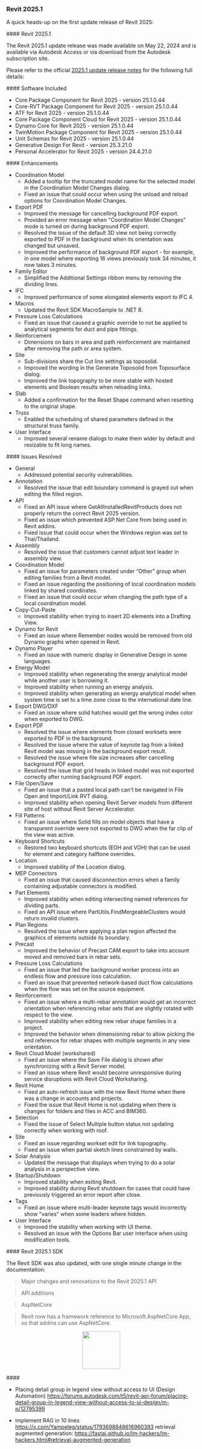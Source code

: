 <head>
<meta http-equiv="Content-Type" content="text/html; charset=utf-8">
<link rel="stylesheet" type="text/css" href="bc.css">
<!-- https://highlightjs.org/#usage
<link rel="stylesheet" href="https://cdnjs.cloudflare.com/ajax/libs/highlight.js/11.9.0/styles/default.min.css">
<script src="https://cdnjs.cloudflare.com/ajax/libs/highlight.js/11.9.0/highlight.min.js"></script>
<script>hljs.highlightAll();</script>
-->

<!-- https://prismjs.com -->
<link href="https://cdn.jsdelivr.net/npm/prismjs@1.29.0/themes/prism.min.css" rel="stylesheet" />
<script src="https://cdn.jsdelivr.net/npm/prismjs@1.29.0/components/prism-core.min.js"></script>
<script src="https://cdn.jsdelivr.net/npm/prismjs@1.29.0/plugins/autoloader/prism-autoloader.min.js"></script>
<style> code[class*=language-], pre[class*=language-] { font-size : 90%; } </style>
</head>

<!---


- Placing detail group in legend view without access to UI (Design Automation)
  https://forums.autodesk.com/t5/revit-api-forum/placing-detail-group-in-legend-view-without-access-to-ui-design/m-p/12795399

- implement RAG in 10 lines
  https://x.com/Yampeleg/status/1793698848616960393
  retrieval augmented generation:
  https://fastai.github.io/lm-hackers/lm-hackers.html#retrieval-augmented-generation

twitter:

 in the @AutodeskRevit #RevitAPI #BIM @DynamoBIM

&ndash; ...

linkedin:

#BIM #DynamoBIM #AutodeskAPS #Revit #API #IFC #SDK #Autodesk #AEC #adsk

the [Revit API discussion forum](http://forums.autodesk.com/t5/revit-api-forum/bd-p/160) thread

<center>
<img src="img/" alt="" title="" width="600"/>
<p style="font-size: 80%; font-style:italic"></p>
</center>

-->

### Revit 2025.1

A quick heads-up on the first update release of Revit 2025:


####<a name="2"></a> Revit 2025.1

The Revit 2025.1 update release was made available on May 22, 2024 and is available via Autodesk Access or via download from the Autodesk subscription site.

Please refer to
the official [2025.1 update release notes](https://help.autodesk.com/view/RVT/2025/ENU/?guid=RevitReleaseNotes_2025updates_2025_1_html) for
the following full details:

####<a name="2.1"></a> Software Included

- Core Package Component for Revit 2025 - version 25.1.0.44
- Core-RVT Package Component for Revit 2025 - version 25.1.0.44
- ATF for Revit 2025 - version 25.1.0.44
- Core Package Component Cloud for Revit 2025 - version 25.1.0.44
- Dynamo Core for Revit 2025 - version 25.1.0.44
- TwinMotion Package Component for Revit 2025 - version 25.1.0.44
- Unit Schemas for Revit 2025 - version 25.1.0.44
- Generative Design For Revit - version 25.3.21.0
- Personal Accelerator for Revit 2025 - version 24.4.21.0

####<a name="2.2"></a> Enhancements

- Coordination Model
    - Added a tooltip for the truncated model name for the selected model in the Coordination Model Changes dialog.
    - Fixed an issue that could occur when using the unload and reload options for Coordination Model Changes.
- Export PDF
    - Improved the message for cancelling background PDF export.
    - Provided an error message when "Coordination Model Changes" mode is turned on during background PDF export.
    - Resolved the issue of the default 3D view not being correctly exported to PDF in the background when its orientation was changed but unsaved.
    - Improved the performance of background PDF export - for example, in one model where exporting 16 views previously took 34 minutes, it now takes 3 minutes.
- Family Editor
    - Simplified the Additional Settings ribbon menu by removing the dividing lines.
- IFC
    - Improved performance of some elongated elements export to IFC 4.
- Macros
    - Updated the Revit SDK MacroSample to .NET 8.
- Pressure Loss Calculations
    - Fixed an issue that caused a graphic override to not be applied to analytical segments for duct and pipe fittings.
- Reinforcement
    - Dimensions on bars in area and path reinforcement are maintained after removing the path or area system.
- Site
    - Sub-divisions share the Cut line settings as toposolid.
    - Improved the wording in the Generate Toposolid from Toposurface dialog.
    - Improved the link topography to be more stable with hosted elements and Boolean results when reloading links.
- Slab
    - Added a confirmation for the Reset Shape command when resetting to the original shape.
- Truss
    - Enabled the scheduling of shared parameters defined in the structural truss family.
- User Interface
    - Improved several rename dialogs to make them wider by default and resizable to fit long names.

####<a name="2.3"></a> Issues Resolved

- General
    - Addressed potential security vulnerabilities.
- Annotation
    - Resolved the issue that edit boundary command is grayed out when editing the filled region.
- API
    - Fixed an API issue where GetAllInstalledRevitProducts does not properly return the correct Revit 2025 version.
    - Fixed an issue which prevented ASP.Net Core from being used in Revit addins.
    - Fixed issue that could occur when the Windows region was set to Thai/Thailand.
- Assembly
    - Resolved the issue that customers cannot adjust text leader in assembly view.
- Coordination Model
    - Fixed an issue for parameters created under “Other” group when editing families from a Revit model.
    - Fixed an issue regarding the positioning of local coordination models linked by shared coordinates.
    - Fixed an issue that could occur when changing the path type of a local coordination model.
- Copy-Cut-Paste
    - Improved stability when trying to insert 2D elements into a Drafting View.
- Dynamo for Revit
    - Fixed an issue where Remember nodes would be removed from old Dynamo graphs when opened in Revit.
- Dynamo Player
    - Fixed an issue with numeric display in Generative Design in some languages.
- Energy Model
    - Improved stability when regenerating the energy analytical model while another user is borrowing it.
    - Improved stability when running an energy analysis.
    - Improved stability when generating an energy analytical model when system time is set to a time zone close to the international date line.
- Export DWG/DXF
    - Fixed an issue where solid hatches would get the wrong index color when exported to DWG.
- Export PDF
    - Resolved the issue where elements from closed worksets were exported to PDF in the background.
    - Resolved the issue where the value of keynote tag from a linked Revit model was missing in the background export result.
    - Resolved the issue where file size increases after cancelling background PDF export.
    - Resolved the issue that grid heads in linked model was not exported correctly after running background PDF export.
- File Open/Save
    - Fixed an issue that a pasted local path can't be navigated in File Open and Import/Link RVT dialog.
    - Improved stability when opening Revit Server models from different site of host without Revit Server Accelerator.
- Fill Patterns
    - Fixed an issue where Solid fills on model objects that have a transparent override were not exported to DWG when the far clip of the view was active.
- Keyboard Shortcuts
    - Restored two keyboard shortcuts (EOH and VOH) that can be used for element and category halftone overrides.
- Location
    - Improved stability of the Location dialog.
- MEP Connectors
    - Fixed an issue that caused disconnection errors when a family containing adjustable connectors is modified.
- Part Elements
    - Improved stability when editing intersecting named references for dividing parts.
    - Fixed an API issue where PartUtils.FindMergeableClusters would return invalid clusters.
- Plan Regions
    - Resolved the issue where applying a plan region affected the graphics of elements outside its boundary.
- Precast
    - Improved the behavior of Precast CAM export to take into account moved and removed bars in rebar sets.
- Pressure Loss Calculations
    - Fixed an issue that led the background worker process into an endless flow and pressure loss calculation.
    - Fixed an issue that prevented network-based duct flow calculations when the flow was set on the source equipment.
- Reinforcement
    - Fixed an issue where a multi-rebar annotation would get an incorrect orientation when referencing rebar sets that are slightly rotated with respect to the view.
    - Improved stability when editing new rebar shape families in a project.
    - Improved the behavior when dimensioning rebar to allow picking the end reference for rebar shapes with multiple segments in any view orientation.
- Revit Cloud Model (workshared)
    - Fixed an issue where the Save File dialog is shown after synchronizing with a Revit Server model.
    - Fixed an issue where Revit would become unresponsive during service disruptions with Revit Cloud Worksharing.
- Revit Home
    - Fixed an auto-refresh issue with the new Revit Home when there was a change in accounts and projects.
    - Fixed the issue that Revit Home is not updating when there is changes for folders and files in ACC and BIM360.
- Selection
    - Fixed the issue of Select Multiple button status not updating correctly when working with roof.
- Site
    - Fixed an issue regarding workset edit for link topography.
    - Fixed an issue when partial sketch lines constrained by walls.
- Solar Analysis
    - Updated the message that displays when trying to do a solar analysis in a perspective view.
- Startup/Shutdown
    - Improved stability when exiting Revit.
    - Improved stability during Revit shutdown for cases that could have previously triggered an error report after close.
- Tags
    - Fixed an issue where multi-leader keynote tags would incorrectly show "varies" when some leaders where hidden.
- User Interface
    - Improved the stability when working with UI theme.
    - Resolved an issue with the Options Bar user interface when using modification tools.

####<a name="2.4"></a> Revit 2025.1 SDK

The Revit SDK was also updated, with one single minute change in the documentation:

> Major changes and renovations to the Revit 2025.1 API

> API additions

> AspNetCore

> Revit now has a framework reference to Microsoft.AspNetCore.App, so that addins can use AspNetCore.

<center>
<img src="img/.png" alt="" title="" width="100"/> <!-- Pixel Height: 555 Pixel Width: 1,016 -->
</center>

####<a name="3"></a>
- Placing detail group in legend view without access to UI (Design Automation)
  https://forums.autodesk.com/t5/revit-api-forum/placing-detail-group-in-legend-view-without-access-to-ui-design/m-p/12795399

- implement RAG in 10 lines
  https://x.com/Yampeleg/status/1793698848616960393
  retrieval augmented generation:
  https://fastai.github.io/lm-hackers/lm-hackers.html#retrieval-augmented-generation

